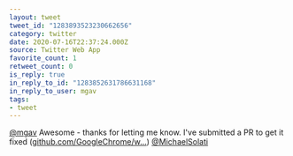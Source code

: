 ```yaml
---
layout: tweet
tweet_id: "1283893523230662656"
category: twitter
date: 2020-07-16T22:37:24.000Z
source: Twitter Web App
favorite_count: 1
retweet_count: 0
is_reply: true
in_reply_to_id: "1283852631786631168"
in_reply_to_user: mgav
tags:
- tweet
---
```


[@mgav](https://twitter.com/@mgav) Awesome - thanks for letting me know. I've submitted a PR to get it fixed ([github.com/GoogleChrome/w…](https://github.com/GoogleChrome/web.dev/pull/3517)) [@MichaelSolati](https://twitter.com/@MichaelSolati)
